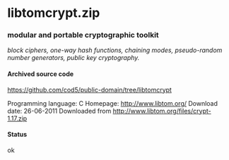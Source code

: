 # libtomcrypt.zip #

### modular and portable cryptographic toolkit ###

*block ciphers, one-way hash functions, chaining modes, pseudo-random number generators, public key cryptography.*

#### Archived source code ####
https://github.com/cod5/public-domain/tree/libtomcrypt

Programming language: C
Homepage: http://www.libtom.org/
Download date: 26-06-2011
Downloaded from http://www.libtom.org/files/crypt-1.17.zip

#### Status ####
ok

